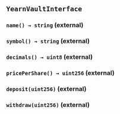 ## `YearnVaultInterface`






### `name() → string` (external)





### `symbol() → string` (external)





### `decimals() → uint8` (external)





### `pricePerShare() → uint256` (external)





### `deposit(uint256)` (external)





### `withdraw(uint256)` (external)








